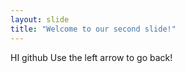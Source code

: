 ```yaml
---
layout: slide
title: "Welcome to our second slide!"
---
```

HI github
Use the left arrow to go back!
